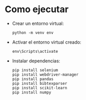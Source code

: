 # Como ejecutar

- Crear un entorno virtual:
  ```
  python -m venv env
  ```

- Activar el entorno virtual creado:
  ```
  env\Scripts\activate
  ```

- Instalar dependencias:
  ```
  pip install selenium
  pip install webdriver-manager
  pip install pandas
  pip install bibtexparser
  pip install scikit-learn
  pip install numpy
  ```